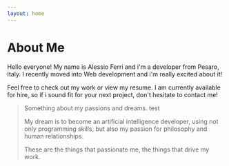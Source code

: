 ```yaml
---
layout: home
---
```

# About Me

Hello everyone! My name is Alessio Ferri and i'm a developer from Pesaro, Italy.
I recently moved into Web development and i'm really excited about it!

Feel free to check out my work or view my resume.
I am currently available for hire, so if i sound fit for your next project, don't hesitate to contact me!
>Something about my passions and dreams.
test
>
>My dream is to become an artificial intelligence developer, using not only programming skills, but also my passion for philosophy and human relationships.
>
>These are the things that passionate me, the things that drive my work.
>
